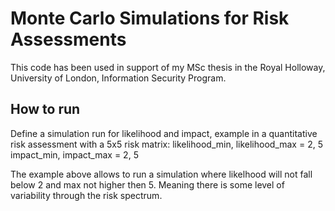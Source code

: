 # Monte Carlo Simulations for Risk Assessments
This code has been used in support of my MSc thesis in the Royal Holloway, University of London, Information Security Program.

## How to run
Define a simulation run for likelihood and impact, example in a quantitative risk assessment with a 5x5 risk matrix:
likelihood_min, likelihood_max = 2, 5
impact_min, impact_max = 2, 5

The example above allows to run a simulation where likelhood will not fall below 2 and max not higher then 5. Meaning there is some level of variability through the risk spectrum.

